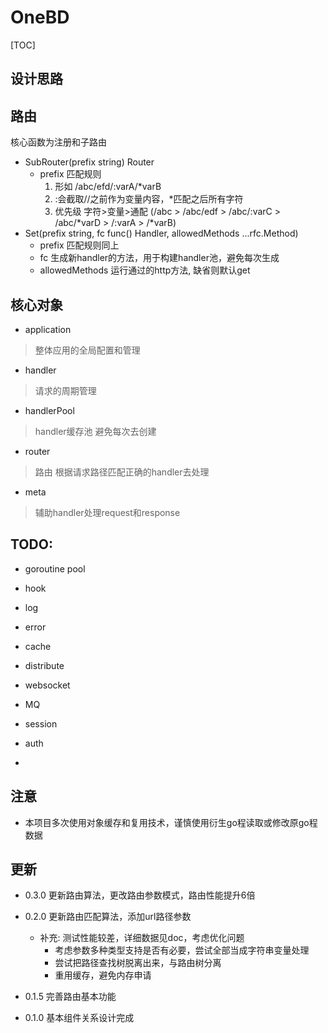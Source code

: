 # OneBD

[TOC]

## 设计思路


## 路由

核心函数为注册和子路由

- SubRouter(prefix string) Router
    - prefix 匹配规则
        1. 形如 /abc/efd/:varA/*varB
        2. :会截取//之前作为变量内容，*匹配之后所有字符
        3. 优先级 字符>变量>通配 (/abc > /abc/edf > /abc/:varC > /abc/*varD > /:varA > /*varB)
- Set(prefix string, fc func() Handler, allowedMethods ...rfc.Method)
    - prefix 匹配规则同上
    - fc 生成新handler的方法，用于构建handler池，避免每次生成
    - allowedMethods 运行通过的http方法, 缺省则默认get

## 核心对象

- application

> 整体应用的全局配置和管理

- handler 

> 请求的周期管理

- handlerPool

> handler缓存池 避免每次去创建

- router

> 路由 根据请求路径匹配正确的handler去处理

- meta 

> 辅助handler处理request和response 


## TODO:

- goroutine pool

- hook

- log

- error

- cache

- distribute

- websocket

- MQ

- session

- auth

- 


## 注意

- 本项目多次使用对象缓存和复用技术，谨慎使用衍生go程读取或修改原go程数据


## 更新

- 0.3.0 更新路由算法，更改路由参数模式，路由性能提升6倍

- 0.2.0 更新路由匹配算法，添加url路径参数
    - 补充: 测试性能较差，详细数据见doc，考虑优化问题
        - 考虑参数多种类型支持是否有必要，尝试全部当成字符串变量处理
        - 尝试把路径查找树脱离出来，与路由树分离
        - 重用缓存，避免内存申请

- 0.1.5 完善路由基本功能

- 0.1.0 基本组件关系设计完成